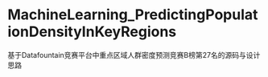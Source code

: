 # MachineLearning_PredictingPopulationDensityInKeyRegions
基于Datafountain竞赛平台中重点区域人群密度预测竞赛B榜第27名的源码与设计思路
